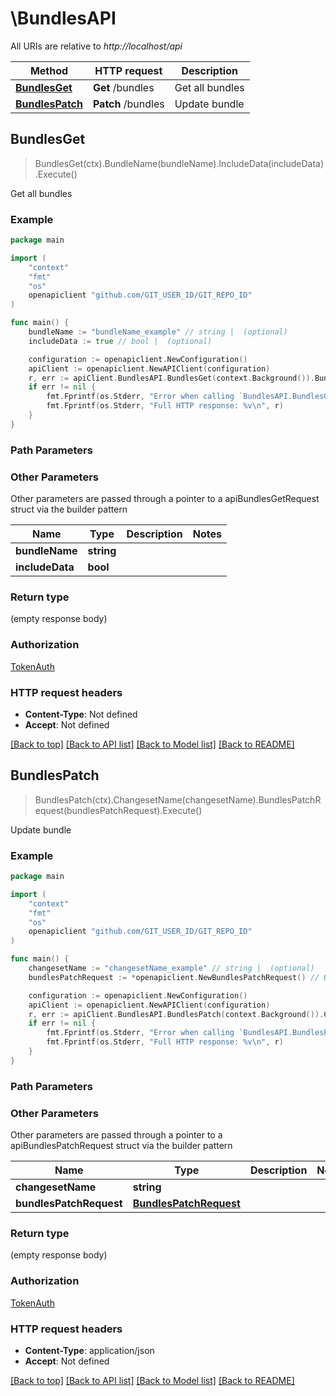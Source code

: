 # \BundlesAPI

All URIs are relative to *http://localhost/api*

Method | HTTP request | Description
------------- | ------------- | -------------
[**BundlesGet**](BundlesAPI.md#BundlesGet) | **Get** /bundles | Get all bundles
[**BundlesPatch**](BundlesAPI.md#BundlesPatch) | **Patch** /bundles | Update bundle



## BundlesGet

> BundlesGet(ctx).BundleName(bundleName).IncludeData(includeData).Execute()

Get all bundles



### Example

```go
package main

import (
	"context"
	"fmt"
	"os"
	openapiclient "github.com/GIT_USER_ID/GIT_REPO_ID"
)

func main() {
	bundleName := "bundleName_example" // string |  (optional)
	includeData := true // bool |  (optional)

	configuration := openapiclient.NewConfiguration()
	apiClient := openapiclient.NewAPIClient(configuration)
	r, err := apiClient.BundlesAPI.BundlesGet(context.Background()).BundleName(bundleName).IncludeData(includeData).Execute()
	if err != nil {
		fmt.Fprintf(os.Stderr, "Error when calling `BundlesAPI.BundlesGet``: %v\n", err)
		fmt.Fprintf(os.Stderr, "Full HTTP response: %v\n", r)
	}
}
```

### Path Parameters



### Other Parameters

Other parameters are passed through a pointer to a apiBundlesGetRequest struct via the builder pattern


Name | Type | Description  | Notes
------------- | ------------- | ------------- | -------------
 **bundleName** | **string** |  | 
 **includeData** | **bool** |  | 

### Return type

 (empty response body)

### Authorization

[TokenAuth](../README.md#TokenAuth)

### HTTP request headers

- **Content-Type**: Not defined
- **Accept**: Not defined

[[Back to top]](#) [[Back to API list]](../README.md#documentation-for-api-endpoints)
[[Back to Model list]](../README.md#documentation-for-models)
[[Back to README]](../README.md)


## BundlesPatch

> BundlesPatch(ctx).ChangesetName(changesetName).BundlesPatchRequest(bundlesPatchRequest).Execute()

Update bundle



### Example

```go
package main

import (
	"context"
	"fmt"
	"os"
	openapiclient "github.com/GIT_USER_ID/GIT_REPO_ID"
)

func main() {
	changesetName := "changesetName_example" // string |  (optional)
	bundlesPatchRequest := *openapiclient.NewBundlesPatchRequest() // BundlesPatchRequest |  (optional)

	configuration := openapiclient.NewConfiguration()
	apiClient := openapiclient.NewAPIClient(configuration)
	r, err := apiClient.BundlesAPI.BundlesPatch(context.Background()).ChangesetName(changesetName).BundlesPatchRequest(bundlesPatchRequest).Execute()
	if err != nil {
		fmt.Fprintf(os.Stderr, "Error when calling `BundlesAPI.BundlesPatch``: %v\n", err)
		fmt.Fprintf(os.Stderr, "Full HTTP response: %v\n", r)
	}
}
```

### Path Parameters



### Other Parameters

Other parameters are passed through a pointer to a apiBundlesPatchRequest struct via the builder pattern


Name | Type | Description  | Notes
------------- | ------------- | ------------- | -------------
 **changesetName** | **string** |  | 
 **bundlesPatchRequest** | [**BundlesPatchRequest**](BundlesPatchRequest.md) |  | 

### Return type

 (empty response body)

### Authorization

[TokenAuth](../README.md#TokenAuth)

### HTTP request headers

- **Content-Type**: application/json
- **Accept**: Not defined

[[Back to top]](#) [[Back to API list]](../README.md#documentation-for-api-endpoints)
[[Back to Model list]](../README.md#documentation-for-models)
[[Back to README]](../README.md)

